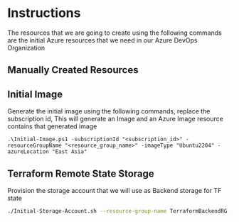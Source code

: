 # Instructions

The resources that we are going to create using the following commands are the initial Azure resources that we need in our Azure DevOps Organization

## Manually Created Resources

## Initial Image

Generate the initial image using the following commands, replace the subscription id,
This will generate an Image and an Azure Image resource contains that generated image

`.\Initial-Image.ps1 -subscriptionId "<subscription_id>" -resourceGroupName "<resource_group_name>" -imageType "Ubuntu2204" -azureLocation "East Asia"`

## Terraform Remote State Storage

Provision the storage account that we will use as Backend storage for TF state

```bash
./Initial-Storage-Account.sh --resource-group-name TerraformBackendRG --location eastasia --storage-account-name tfbackend02242024 --container-name terraform-states --storage-account-sku Standard_LRS
```

